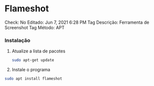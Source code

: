# Flameshot

Check: No
Editado: Jun 7, 2021 6:28 PM
Tag Descrição: Ferramenta de Screenshot
Tag Método: APT

### Instalação

1. Atualize a lista de pacotes

    ```bash
    sudo apt-get update
    ```

2. Instale o programa

```bash
sudo apt install flameshot
```